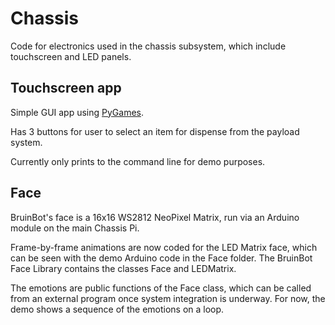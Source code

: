 # Chassis
Code for electronics used in the chassis subsystem, which include touchscreen and LED panels.

## Touchscreen app
Simple GUI app using [PyGames](https://www.pygame.org/docs/tut/PygameIntro.html).

Has 3 buttons for user to select an item for dispense from the payload system.

Currently only prints to the command line for demo purposes.

## Face 
BruinBot's face is a 16x16 WS2812 NeoPixel Matrix, run via an Arduino module on the main Chassis Pi. 

Frame-by-frame animations are now coded for the LED Matrix face, which can be seen with the demo Arduino code in the Face folder. The BruinBot Face Library contains the classes Face and LEDMatrix. 

The emotions are public functions of the Face class, which can be called from an external program once system integration is underway. For now, the demo shows a sequence of the emotions on a loop. 
